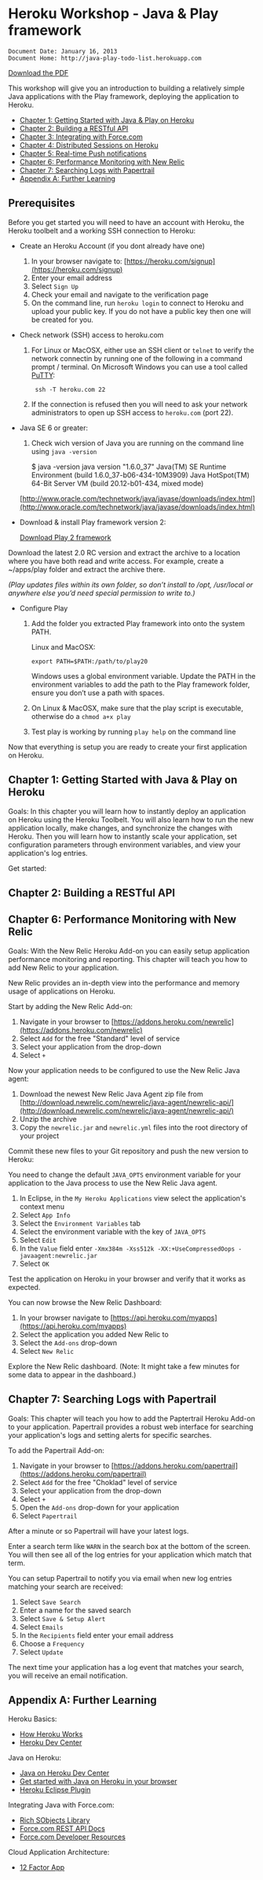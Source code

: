 <link href="index.css" rel="stylesheet" type="text/css">

Heroku Workshop - Java & Play framework
=======================================

    Document Date: January 16, 2013
    Document Home: http://java-play-todo-list.herokuapp.com

[Download the PDF](workbook.pdf)

This workshop will give you an introduction to building a relatively simple Java applications with the Play framework, deploying the application to Heroku.

* [Chapter 1: Getting Started with Java & Play on Heroku](#chapter1)
* [Chapter 2: Building a RESTful API](#chapter2)
* [Chapter 3: Integrating with Force.com](#chapter3)
* [Chapter 4: Distributed Sessions on Heroku](#chapter4)
* [Chapter 5: Real-time Push notifications](#chapter5)
* [Chapter 6: Performance Monitoring with New Relic](#chapter6)
* [Chapter 7: Searching Logs with Papertrail](#chapter7)
* [Appendix A: Further Learning](#appendix-a)


Prerequisites
-------------

Before you get started you will need to have an account with Heroku, the Heroku toolbelt and a working SSH connection to Heroku:

* Create an Heroku Account (if you dont already have one)
    1. In your browser navigate to: [https://heroku.com/signup](https://heroku.com/signup)
    2. Enter your email address
    3. Select `Sign Up`
    4. Check your email and navigate to the verification page
    5. On the command line, run `heroku login` to connect to Heroku and upload your public key.  If you do not have a public key then one will be created for you.

* Check network (SSH) access to heroku.com
    1. For Linux or MacOSX, either use an SSH client or `telnet` to verify the network connectin by running one of the following in a command prompt / terminal.  On Microsoft Windows you can use a tool called [PuTTY](http://www.chiark.greenend.org.uk/~sgtatham/putty/download.html):

            ssh -T heroku.com 22

    2. If the connection is refused then you will need to ask your network administrators to open up SSH access to `heroku.com` (port 22).


* Java SE 6 or greater:

    1. Check wich version of Java you are running on the command line using `java -version`

        $ java -version
        java version "1.6.0_37"
        Java(TM) SE Runtime Environment (build 1.6.0_37-b06-434-10M3909)
        Java HotSpot(TM) 64-Bit Server VM (build 20.12-b01-434, mixed mode)

    [http://www.oracle.com/technetwork/java/javase/downloads/index.html](http://www.oracle.com/technetwork/java/javase/downloads/index.html)

* Download & install Play framework version 2:

     [Download Play 2 framework](http://download.playframework.org/releases/)

Download the latest 2.0 RC version and extract the archive to a location where you have both read and write access.  For example, create a ~/apps/play folder and extract the archive there.

*(Play updates files within its own folder, so don’t install to /opt, /usr/local or anywhere else you’d need special permission to write to.)*

* Configure Play

    1. Add the folder you extracted Play framework into onto the system PATH.

        Linux and MacOSX:

        `export PATH=$PATH:/path/to/play20`

        Windows uses a global environment variable. Update the PATH in the environment variables to add the path to the Play framework folder, ensure you don’t use a path with spaces.

    2. On Linux & MacOSX, make sure that the play script is executable, otherwise do a `chmod a+x play`

    3. Test play is working by running `play help` on the command line


Now that everything is setup you are ready to create your first application on Heroku.


<a id="chapter1">Chapter 1: Getting Started with Java & Play on Heroku</a>
-------------------------------------------------------------------------

Goals: In this chapter you will learn how to instantly deploy an application on Heroku using the Heroku Toolbelt.  You will also learn how to run the new application locally, make changes, and synchronize the changes with Heroku.  Then you will learn how to instantly scale your application, set configuration parameters through environment variables, and view your application's log entries.

Get started:




<a id="chapter2">Chapter 2: Building a RESTful API</a>
------------------------------------------------------






<a id="chapter6">Chapter 6: Performance Monitoring with New Relic</a>
---------------------------------------------------------------------

Goals: With the New Relic Heroku Add-on you can easily setup application performance monitoring and reporting.  This chapter will teach you how to add New Relic to your application.

New Relic provides an in-depth view into the performance and memory usage of applications on Heroku.

Start by adding the New Relic Add-on:

1. Navigate in your browser to [https://addons.heroku.com/newrelic](https://addons.heroku.com/newrelic)
2. Select `Add` for the free "Standard" level of service
3. Select your application from the drop-down
4. Select `+`

Now your application needs to be configured to use the New Relic Java agent:

1. Download the newest New Relic Java Agent zip file from [http://download.newrelic.com/newrelic/java-agent/newrelic-api/](http://download.newrelic.com/newrelic/java-agent/newrelic-api/)
2. Unzip the archive
3. Copy the `newrelic.jar` and `newrelic.yml` files into the root directory of your project

Commit these new files to your Git repository and push the new version to Heroku:


You need to change the default `JAVA_OPTS` environment variable for your application to the Java process to use the New Relic Java agent.

1. In Eclipse, in the `My Heroku Applications` view select the application's context menu
2. Select `App Info`
3. Select the `Environment Variables` tab
4. Select the environment variable with the key of `JAVA_OPTS`
5. Select `Edit`
6. In the `Value` field enter `-Xmx384m -Xss512k -XX:+UseCompressedOops -javaagent:newrelic.jar`
7. Select `OK`

Test the application on Heroku in your browser and verify that it works as expected.

You can now browse the New Relic Dashboard:

1. In your browser navigate to [https://api.heroku.com/myapps](https://api.heroku.com/myapps)
2. Select the application you added New Relic to
3. Select the `Add-ons` drop-down
4. Select `New Relic`

Explore the New Relic dashboard.  (Note: It might take a few minutes for some data to appear in the dashboard.)


<a id="chapter7">Chapter 7: Searching Logs with Papertrail</a>
--------------------------------------------------------------

Goals: This chapter will teach you how to add the Paptertrail Heroku Add-on to your application.  Papertrail provides a robust web interface for searching your application's logs and setting alerts for specific searches.

To add the Papertrail Add-on:

1. Navigate in your browser to [https://addons.heroku.com/papertrail](https://addons.heroku.com/papertrail)
2. Select `Add` for the free "Choklad" level of service
3. Select your application from the drop-down
4. Select `+`
5. Open the `Add-ons` drop-down for your application
6. Select `Papertrail`

After a minute or so Papertrail will have your latest logs.

Enter a search term like `WARN` in the search box at the bottom of the screen.  You will then see all of the log entries for your application which match that term.

You can setup Papertrail to notify you via email when new log entries matching your search are received:

1. Select `Save Search`
2. Enter a name for the saved search
3. Select `Save & Setup Alert`
4. Select `Emails`
5. In the `Recipients` field enter your email address
6. Choose a `Frequency`
7. Select `Update`

The next time your application has a log event that matches your search, you will receive an email notification.


<a id="appendix-a">Appendix A: Further Learning</a>
-------------------------------------------------

Heroku Basics:

* [How Heroku Works](http://heroku.com/how)
* [Heroku Dev Center](http://devcenter.heroku.com)

Java on Heroku:

* [Java on Heroku Dev Center](https://devcenter.heroku.com/categories/java)
* [Get started with Java on Heroku in your browser](http://java.heroku.com)
* [Heroku Eclipse Plugin](http://eclipse-plugin.herokuapp.com)

Integrating Java with Force.com:

* [Rich SObjects Library](https://github.com/ryanbrainard/richsobjects)
* [Force.com REST API Docs](http://www.salesforce.com/us/developer/docs/api_rest/index.htm)
* [Force.com Developer Resources](http://developer.force.com)

Cloud Application Architecture:

* [12 Factor App](http://12factor.net)
